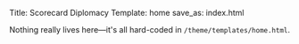 Title: Scorecard Diplomacy
Template: home
save_as: index.html

Nothing really lives here—it's all hard-coded in `/theme/templates/home.html`.
